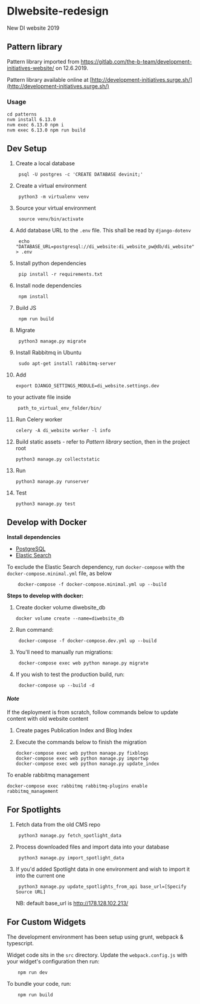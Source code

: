 # DIwebsite-redesign
New DI website 2019

## Pattern library

Pattern library imported from https://gitlab.com/the-b-team/development-initiatives-website/ on 12.6.2019.

Pattern library available online at [http://development-initiatives.surge.sh/](http://development-initiatives.surge.sh/)

### Usage

    cd patterns
    nvm install 6.13.0
    nvm exec 6.13.0 npm i
    nvm exec 6.13.0 npm run build

## Dev Setup

1. Create a local database

        psql -U postgres -c 'CREATE DATABASE devinit;'

2. Create a virtual environment

        python3 -m virtualenv venv

3. Source your virtual environment

        source venv/bin/activate

4. Add database URL to the `.env` file. This shall be read by `django-dotenv`

        echo "DATABASE_URL=postgresql://di_website:di_website_pw@db/di_website" > .env

5. Install python dependencies

        pip install -r requirements.txt

6. Install node dependencies

        npm install

7. Build JS

        npm run build

8. Migrate

        python3 manage.py migrate


9. Install Rabbitmq in Ubuntu

        sudo apt-get install rabbitmq-server

10. Add

        export DJANGO_SETTINGS_MODULE=di_website.settings.dev

   to your activate file inside

        path_to_virtual_env_folder/bin/

11. Run Celery worker

        celery -A di_website worker -l info

12. Build static assets - refer to *Pattern library* section, then in the project root

        python3 manage.py collectstatic

13. Run

        python3 manage.py runserver

14. Test

        python3 manage.py test

## Develop with Docker

**Install dependencies**

- [PostgreSQL](https://www.digitalocean.com/community/tutorials/how-to-install-postgresql-on-ubuntu-20-04-quickstart)
- [Elastic Search](https://www.digitalocean.com/community/tutorials/how-to-install-and-configure-elasticsearch-on-ubuntu-20-04)

To exclude the Elastic Search dependency, run `docker-compose` with the `docker-compose.minimal.yml` file, as below

        docker-compose -f docker-compose.minimal.yml up --build

**Steps to develop with docker:**

1. Create docker volume diwebsite_db
    ```docker
    docker volume create --name=diwebsite_db
    ```
2. Run command:

        docker-compose -f docker-compose.dev.yml up --build

3. You'll need to manually run migrations:

        docker-compose exec web python manage.py migrate

4. If you wish to test the production build, run:

        docker-compose up --build -d

#### *Note*
If the deployment is from scratch, follow commands below to update content with old website content
1. Create pages Publication Index and Blog Index
2. Execute the commands below to finish the migration

   ```docker
   docker-compose exec web python manage.py fixblogs
   docker-compose exec web python manage.py importwp
   docker-compose exec web python manage.py update_index
   ```
To enable rabbitmq management
   ```
   docker-compose exec rabbitmq rabbitmq-plugins enable rabbitmq_management
   ```


## For Spotlights
1. Fetch data from the old CMS repo

        python3 manage.py fetch_spotlight_data

2. Process downloaded files and import data into your database

        python3 manage.py import_spotlight_data

3. If you'd added Spotlight data in one environment and wish to import it into the current one

        python3 manage.py update_spotlights_from_api base_url=[Specify Source URL]
    NB: default base_url is http://178.128.102.213/


## For Custom Widgets

The development environment has been setup using grunt, webpack & typescript.

Widget code sits in the `src` directory. Update the `webpack.config.js` with your widget's configuration then run:

        npm run dev

To bundle your code, run:

        npm run build
